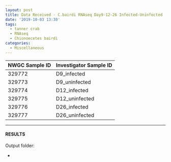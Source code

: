 ```yaml
---
layout: post
title: Data Received - C.bairdi RNAseq Day9-12-26 Infected-Uninfected
date: '2019-10-03 13:30'
tags:
  - tanner crab
  - RNAseq
  - Chionoecetes bairdi
categories:
  - Miscellaneous
---
```




| NWGC Sample ID | Investigator Sample ID |
|----------------|------------------------|
| 329772         | D9_infected            |
| 329773         | D9_uninfected          |
| 329774         | D12_infected           |
| 329775         | D12_uninfected         |
| 329776         | D26_infected           |
| 329777         | D26_uninfected         |


---

#### RESULTS

Output folder:

- []()
